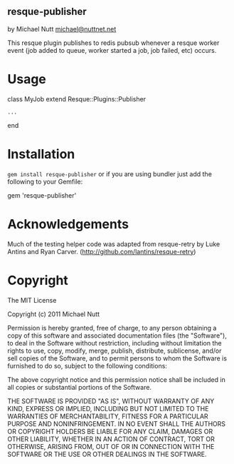 resque-publisher
----------------

by Michael Nutt <michael@nuttnet.net>


This resque plugin publishes to redis pubsub whenever a resque worker event (job added to queue,
worker started a job, job failed, etc) occurs.


Usage
=====

  class MyJob
    extend Resque::Plugins::Publisher
  
    ...
  end

Installation
============

`gem install resque-publisher` or if you are using bundler just add the following to your Gemfile:

  gem 'resque-publisher'


Acknowledgements
================

Much of the testing helper code was adapted from resque-retry by Luke Antins and Ryan Carver. 
(http://github.com/lantins/resque-retry)

Copyright
=========

The MIT License

Copyright (c) 2011 Michael Nutt 

Permission is hereby granted, free of charge, to any person obtaining a copy
of this software and associated documentation files (the "Software"), to deal
in the Software without restriction, including without limitation the rights
to use, copy, modify, merge, publish, distribute, sublicense, and/or sell
copies of the Software, and to permit persons to whom the Software is
furnished to do so, subject to the following conditions:

The above copyright notice and this permission notice shall be included in
all copies or substantial portions of the Software.

THE SOFTWARE IS PROVIDED "AS IS", WITHOUT WARRANTY OF ANY KIND, EXPRESS OR
IMPLIED, INCLUDING BUT NOT LIMITED TO THE WARRANTIES OF MERCHANTABILITY,
FITNESS FOR A PARTICULAR PURPOSE AND NONINFRINGEMENT. IN NO EVENT SHALL THE
AUTHORS OR COPYRIGHT HOLDERS BE LIABLE FOR ANY CLAIM, DAMAGES OR OTHER
LIABILITY, WHETHER IN AN ACTION OF CONTRACT, TORT OR OTHERWISE, ARISING FROM,
OUT OF OR IN CONNECTION WITH THE SOFTWARE OR THE USE OR OTHER DEALINGS IN
THE SOFTWARE.
